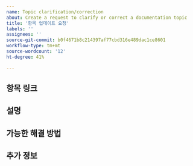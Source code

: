 ```yaml
---
name: Topic clarification/correction
about: Create a request to clarify or correct a documentation topic
title: '항목 업데이트 요청'
labels: ''
assignees: ''
source-git-commit: b0f4671b8c214397af77cbd316e489dac1ce8601
workflow-type: tm+mt
source-wordcount: '12'
ht-degree: 41%

---
```



## 항목 링크

<!-- (REQUIRED) A link to the topic that needs clarification or correction -->

## 설명

<!-- (REQUIRED) What needs to be clarified or corrected in this topic? -->

## 가능한 해결 방법

<!-- (OPTIONAL) What would a solution for this issue look like? -->

## 추가 정보

<!-- (OPTIONAL) What other information can you provide about this issue? -->

<!--
Thank you for taking the time to report this issue!
GitHub Issues in this repo should relate to this project's codebase.

Before submitting this issue, please make sure you are complying with our Code of Conduct:
https://github.com/AdobeDocs/commerce-operations.en/blob/main/code-of-conduct.md

Issues that do not comply with our Code of Conduct or do not contain enough information may be closed at the maintainers' discretion.

Feel free to remove this section before creating this issue.
-->
